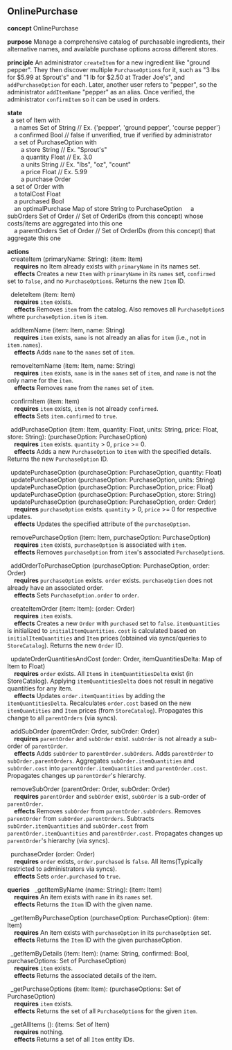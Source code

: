 
## OnlinePurchase

**concept** OnlinePurchase

**purpose** Manage a comprehensive catalog of purchasable ingredients, their alternative names, and available purchase options across different stores.

**principle** An administrator `createItem` for a new ingredient like "ground pepper". They then discover multiple `PurchaseOption`s for it, such as "3 lbs for $5.99 at Sprout's" and "1 lb for $2.50 at Trader Joe's", and `addPurchaseOption` for each. Later, another user refers to "pepper", so the administrator `addItemName` "pepper" as an alias. Once verified, the administrator `confirmItem` so it can be used in orders.

**state**\
  a set of Item with\
    a names Set of String // Ex. {'pepper', 'ground pepper', 'course pepper'}\
    a confirmed Bool // false if unverified, true if verified by administrator\
    a set of PurchaseOption with\
        a store String // Ex. "Sprout's"\
        a quantity Float // Ex. 3.0\
        a units String // Ex. "lbs", "oz", "count"\
        a price Float // Ex. 5.99\
        a purchase Order\
  a set of Order with\
    a totalCost Float\
    a purchased Bool\
    an optimalPurchase Map of store String to PurchaseOption
    a subOrders Set of Order // Set of OrderIDs (from this concept) whose costs/items are aggregated into this one\
    a parentOrders Set of Order // Set of OrderIDs (from this concept) that aggregate this one

**actions**\
  createItem (primaryName: String): (item: Item)\
    **requires** no Item already exists with `primaryName` in its names set.\
    **effects** Creates a new `Item` with `primaryName` in its `names` set, `confirmed` set to `false`, and no `PurchaseOption`s. Returns the new `Item` ID.

  deleteItem (item: Item)\
    **requires** `item` exists.\
    **effects** Removes `item` from the catalog. Also removes all `PurchaseOption`s where `purchaseOption.item` is `item`.

  addItemName (item: Item, name: String)\
    **requires** `item` exists, `name` is not already an alias for `item` (i.e., not in `item.names`).\
    **effects** Adds `name` to the `names` set of `item`.

  removeItemName (item: Item, name: String)\
    **requires** `item` exists, `name` is in the `names` set of `item`, and `name` is not the only name for the `item`.\
    **effects** Removes `name` from the `names` set of `item`.

  confirmItem (item: Item)\
    **requires** `item` exists, `item` is not already `confirmed`.\
    **effects** Sets `item.confirmed` to `true`.

  addPurchaseOption (item: Item, quantity: Float, units: String, price: Float, store: String): (purchaseOption: PurchaseOption)\
    **requires** `item` exists. `quantity` > 0, `price` >= 0.\
    **effects** Adds a new `PurchaseOption` to `item` with the specified details. Returns the new `PurchaseOption` ID.

  updatePurchaseOption (purchaseOption: PurchaseOption, quantity: Float)\
  updatePurchaseOption (purchaseOption: PurchaseOption, units: String)\
  updatePurchaseOption (purchaseOption: PurchaseOption, price: Float)\
  updatePurchaseOption (purchaseOption: PurchaseOption, store: String)\
  updatePurchaseOption (purchaseOption: PurchaseOption, order: Order)\
    **requires** `purchaseOption` exists. `quantity` > 0, `price` >= 0 for respective updates.\
    **effects** Updates the specified attribute of the `purchaseOption`.

  removePurchaseOption (item: Item, purchaseOption: PurchaseOption)\
    **requires** `item` exists, `purchaseOption` is associated with `item`.\
    **effects** Removes `purchaseOption` from `item`'s associated `PurchaseOption`s.

  addOrderToPurchaseOption (purchaseOption: PurchaseOption, order: Order)\
    **requires** `purchaseOption` exists. `order` exists. `purchaseOption` does not already have an associated order.\
    **effects** Sets `PurchaseOption.order` to `order`.

  createItemOrder (item: Item): (order: Order)\
    **requires** `item` exists.\
    **effects** Creates a new `Order` with `purchased` set to `false`. `itemQuantities` is initialized to `initialItemQuantities`. `cost` is calculated based on `initialItemQuantities` and `Item` prices (obtained via syncs/queries to `StoreCatalog`). Returns the new `Order` ID.

  updateOrderQuantitiesAndCost (order: Order, itemQuantitiesDelta: Map of Item to Float)\
    **requires** `order` exists. All `Item`s in `itemQuantitiesDelta` exist (in StoreCatalog). Applying `itemQuantitiesDelta` does not result in negative quantities for any item.\
    **effects** Updates `order.itemQuantities` by adding the `itemQuantitiesDelta`. Recalculates `order.cost` based on the new `itemQuantities` and `Item` prices (from `StoreCatalog`). Propagates this change to all `parentOrders` (via syncs).

  addSubOrder (parentOrder: Order, subOrder: Order)\
    **requires** `parentOrder` and `subOrder` exist. `subOrder` is not already a sub-order of `parentOrder`.\
    **effects** Adds `subOrder` to `parentOrder.subOrders`. Adds `parentOrder` to `subOrder.parentOrders`. Aggregates `subOrder.itemQuantities` and `subOrder.cost` into `parentOrder.itemQuantities` and `parentOrder.cost`. Propagates changes up `parentOrder`'s hierarchy.

  removeSubOrder (parentOrder: Order, subOrder: Order)\
    **requires** `parentOrder` and `subOrder` exist, `subOrder` is a sub-order of `parentOrder`.\
    **effects** Removes `subOrder` from `parentOrder.subOrders`. Removes `parentOrder` from `subOrder.parentOrders`. Subtracts `subOrder.itemQuantities` and `subOrder.cost` from `parentOrder.itemQuantities` and `parentOrder.cost`. Propagates changes up `parentOrder`'s hierarchy (via syncs).

  purchaseOrder (order: Order)\
    **requires** `order` exists, `order.purchased` is `false`. All items(Typically restricted to administrators via syncs).\
    **effects** Sets `order.purchased` to `true`.

**queries**
  _getItemByName (name: String): (item: Item)\
    **requires** An item exists with `name` in its `names` set.\
    **effects** Returns the `Item` ID with the given name.

  _getItemByPurchaseOption (purchaseOption: PurchaseOption): (item: Item)\
    **requires** An item exists with `purchaseOption` in its `purchaseOption` set.\
    **effects** Returns the `Item` ID with the given purchaseOption.

  _getItemByDetails (item: Item): (name: String, confirmed: Bool, purchaseOptions: Set of PurchaseOption)\
    **requires** `item` exists.\
    **effects** Returns the associated details of the item.

  _getPurchaseOptions (item: Item): (purchaseOptions: Set of PurchaseOption)\
    **requires** `item` exists.\
    **effects** Returns the set of all `PurchaseOption`s for the given `item`.

  _getAllItems (): (items: Set of Item)\
    **requires** nothing.\
    **effects** Returns a set of all `Item` entity IDs.
